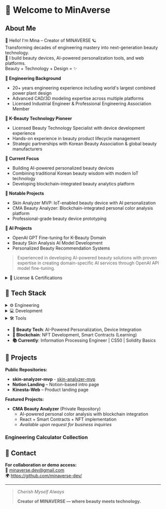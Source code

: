 # 👋 Welcome to MinAverse

## About Me  
👋 Hello! I'm Mina – Creator of MINAVERSE 🪐  
Transforming decades of engineering mastery into next-generation beauty technology.  
💄 I build beauty devices, AI-powered personalization tools, and web platforms.  
Beauty + Technology + Design = ✨  

**🔹 Engineering Background**
- 20+ years engineering experience including world's largest combined power plant design
- Advanced CAD/3D modeling expertise across multiple platforms
- Licensed Industrial Engineer & Professional Engineering Association Member

**🔹 K-Beauty Technology Pioneer**
- Licensed Beauty Technology Specialist with device development experience
- Hands-on experience in beauty product lifecycle management
- Strategic partnerships with Korean Beauty Association & global beauty manufacturers

**🔹 Current Focus**
- Building AI-powered personalized beauty devices
- Combining traditional Korean beauty wisdom with modern IoT technology
- Developing blockchain-integrated beauty analytics platform

**🔹 Notable Projects**
- Skin Analyzer MVP: IoT-enabled beauty device with AI personalization
- CMA Beauty Analyzer: Blockchain-integrated personal color analysis platform
- Professional-grade beauty device prototyping

**🔹 AI Projects**
- OpenAI GPT Fine-tuning for K-Beauty Domain
- Beauty Skin Analysis AI Model Development  
- Personalized Beauty Recommendation Systems

> Experienced in developing AI-powered beauty solutions with proven expertise in creating domain-specific AI services through OpenAI API model fine-tuning.

<details>
<summary>🔹 License & Certifications</summary>

- Korean National Licensed Industrial Engineer (Manufacturing/CAD, 2000)
- Korean National Licensed Esthetician
- Project Management Certification (Primavera P6)
- Microsoft Office Specialist 2003

</details>

## 🔧 Tech Stack  

<details>
<summary>⚙️ Engineering</summary>

- Fusion 360
- AutoCAD  
- Revit MEP
- Creo Parametric
- Microstation

</details>

<details>
<summary>💻 Development</summary>

- Flask
- HTML/CSS/JavaScript
- React (Learning)

</details>

<details>
<summary>🛠️ Tools</summary>

- Notion API
- GitHub

</details>

- **💄 Beauty Tech**: AI-Powered Personalization, Device Integration
- **🔗 Blockchain**: NFT Development, Smart Contracts (Learning)
- **📚 Currently**: Information Processing Engineer | CS50 | Solidity Basics

## 🚀 Projects

**Public Repositories:**
- **skin-analyzer-mvp** - [skin-analyzer-mvp](https://github.com/minaverse-dev/skin-analyzer-mvp)  
- **Notion Landing** – Notion-based intro page  
- **Kinesta-Web** – Product landing page

**Featured Projects:**
- **CMA Beauty Analyzer** (Private Repository)
  - AI-powered personal color analysis with blockchain integration
  - React + Smart Contracts + NFT implementation
  - *Available upon request for business inquiries*
 
### Engineering Calculator Collection

## 📧 Contact

**For collaboration or demo access:**  
📧 [minaverse.dev@gmail.com](mailto:minaverse.dev@gmail.com)  
🌍 https://github.com/minaverse-dev/

---
> *Cherish Myself Always*  
>  
> **Creator of MINAVERSE — where beauty meets technology.**
